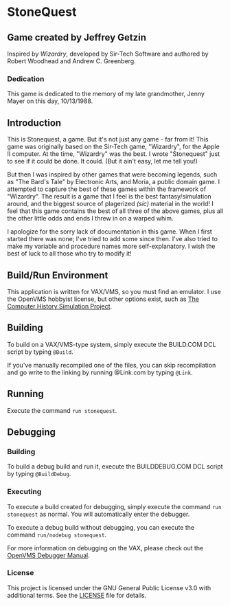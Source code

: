 # StoneQuest

## Game created by Jeffrey Getzin
Inspired by *Wizardry*, developed by Sir-Tech Software and authored by Robert 
Woodhead and Andrew C. Greenberg.

### Dedication
This game is dedicated to the memory of my late grandmother, Jenny Mayer on this day, 10/13/1988.

## Introduction
This is Stonequest, a game.  But it's not just any game - far from it!  This
game was originally based on the Sir-Tech game, "Wizardry", for the Apple II
computer.  At the time, "Wizardry" was the best.  I wrote "Stonequest" just
to see if it could be done.  It could.  (But it ain't easy, let me tell you!)

But then I was inspired by other games that were becoming legends, such as
"The Bard's Tale" by Electronic Arts, and Moria, a public domain game.  I
attempted to capture the best of these games within the framework of
"Wizardry".  The result is a game that I feel is the best fantasy/simulation
around, and the biggest source of plagerized *(sic)* material in the world!  I feel
that this game contains the best of all three of the above games, plus all
the other little odds and ends I threw in on a warped whim.

I apologize for the sorry lack of documentation in this game.  When I first
started there was none; I've tried to add some since then.  I've also tried
to make my variable and procedure names more self-explanatory.  I wish the
best of luck to all those who try to modify it!


## Build/Run Environment

This application is written for VAX/VMS, so you must find an emulator. I use
the OpenVMS hobbyist license, but other options exist, such as
[The Computer History Simulation Project](https://github.com/simh/simh).

## Building

To build on a VAX/VMS-type system, simply execute the BUILD.COM DCL script by
typing ```@Build```.

If you've manually recompiled one of the files, you can skip recompilation and
go write to the linking by running @Link.com by typing ```@Link```.

## Running

Execute the command ```run stonequest```.

## Debugging

### Building
To build a debug build and run it, execute the BUILDDEBUG.COM DCL script by
typing ```@BuildDebug```.

### Executing
To execute a build created for debugging, simply execute the command `run stonequest`
as normal. You will automatically enter the debugger.

To execute a debug build without debugging, you can execute the command
`run/nodebug stonequest`.

For more information on debugging on the VAX, please check out
the [OpenVMS Debugger Manual](https://docs.vmssoftware.com/docs/HP_OpenVMS_Debugger.pdf).

### License
This project is licensed under the GNU General Public License v3.0 with
additional terms. See the [LICENSE](LICENSE) file for details.


